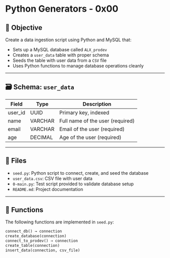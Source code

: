 # Python Generators - 0x00

## 📌 Objective

Create a data ingestion script using Python and MySQL that:
- Sets up a MySQL database called `ALX_prodev`
- Creates a `user_data` table with proper schema
- Seeds the table with user data from a `CSV` file
- Uses Python functions to manage database operations cleanly

---

## 🗃️ Schema: `user_data`

| Field     | Type     | Description                      |
|-----------|----------|----------------------------------|
| user_id   | UUID     | Primary key, indexed             |
| name      | VARCHAR  | Full name of the user (required) |
| email     | VARCHAR  | Email of the user (required)     |
| age       | DECIMAL  | Age of the user (required)       |

---

## 📂 Files

- `seed.py`: Python script to connect, create, and seed the database
- `user_data.csv`: CSV file with user data
- `0-main.py`: Test script provided to validate database setup
- `README.md`: Project documentation

---

## 🔧 Functions

The following functions are implemented in `seed.py`:

```python
connect_db() → connection
create_database(connection)
connect_to_prodev() → connection
create_table(connection)
insert_data(connection, csv_file)
